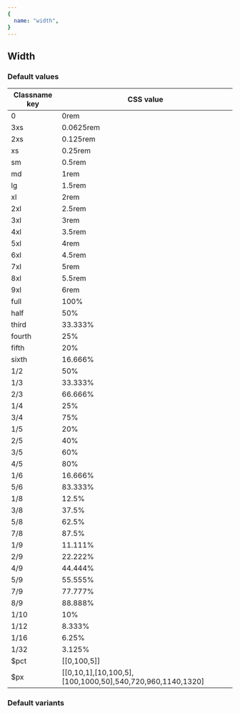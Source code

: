 ```yaml
---
{
  name: "width",
}
---
```


## Width

### Default values
<!-- defaults.values.start -->
|Classname key|CSS value                                                |
|-------------|---------------------------------------------------------|
|0            |0rem                                                     |
|3xs          |0.0625rem                                                |
|2xs          |0.125rem                                                 |
|xs           |0.25rem                                                  |
|sm           |0.5rem                                                   |
|md           |1rem                                                     |
|lg           |1.5rem                                                   |
|xl           |2rem                                                     |
|2xl          |2.5rem                                                   |
|3xl          |3rem                                                     |
|4xl          |3.5rem                                                   |
|5xl          |4rem                                                     |
|6xl          |4.5rem                                                   |
|7xl          |5rem                                                     |
|8xl          |5.5rem                                                   |
|9xl          |6rem                                                     |
|full         |100%                                                     |
|half         |50%                                                      |
|third        |33.333%                                                  |
|fourth       |25%                                                      |
|fifth        |20%                                                      |
|sixth        |16.666%                                                  |
|1/2          |50%                                                      |
|1/3          |33.333%                                                  |
|2/3          |66.666%                                                  |
|1/4          |25%                                                      |
|3/4          |75%                                                      |
|1/5          |20%                                                      |
|2/5          |40%                                                      |
|3/5          |60%                                                      |
|4/5          |80%                                                      |
|1/6          |16.666%                                                  |
|5/6          |83.333%                                                  |
|1/8          |12.5%                                                    |
|3/8          |37.5%                                                    |
|5/8          |62.5%                                                    |
|7/8          |87.5%                                                    |
|1/9          |11.111%                                                  |
|2/9          |22.222%                                                  |
|4/9          |44.444%                                                  |
|5/9          |55.555%                                                  |
|7/9          |77.777%                                                  |
|8/9          |88.888%                                                  |
|1/10         |10%                                                      |
|1/12         |8.333%                                                   |
|1/16         |6.25%                                                    |
|1/32         |3.125%                                                   |
|$pct         |[[0,100,5]]                                              |
|$px          |[[0,10,1],[10,100,5],[100,1000,50],540,720,960,1140,1320]|

<!-- defaults.values.end -->

### Default variants
<!-- defaults.variants.start -->

<!-- defaults.variants.end -->